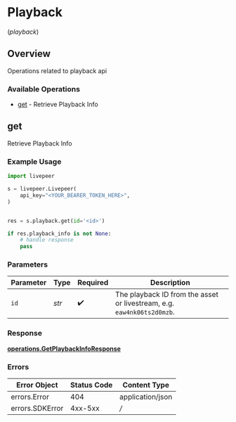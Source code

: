 # Playback
(*playback*)

## Overview

Operations related to playback api

### Available Operations

* [get](#get) - Retrieve Playback Info

## get

Retrieve Playback Info

### Example Usage

```python
import livepeer

s = livepeer.Livepeer(
    api_key="<YOUR_BEARER_TOKEN_HERE>",
)


res = s.playback.get(id='<id>')

if res.playback_info is not None:
    # handle response
    pass

```

### Parameters

| Parameter                                                              | Type                                                                   | Required                                                               | Description                                                            |
| ---------------------------------------------------------------------- | ---------------------------------------------------------------------- | ---------------------------------------------------------------------- | ---------------------------------------------------------------------- |
| `id`                                                                   | *str*                                                                  | :heavy_check_mark:                                                     | The playback ID from the asset or livestream, e.g. `eaw4nk06ts2d0mzb`. |

### Response

**[operations.GetPlaybackInfoResponse](../../models/operations/getplaybackinforesponse.md)**

### Errors

| Error Object     | Status Code      | Content Type     |
| ---------------- | ---------------- | ---------------- |
| errors.Error     | 404              | application/json |
| errors.SDKError  | 4xx-5xx          | */*              |
